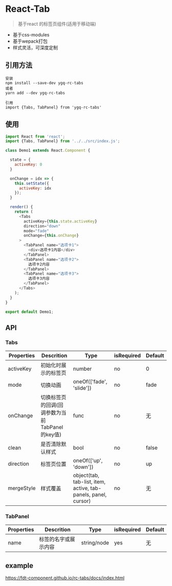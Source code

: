 # React-Tab

> 基于react 的标签页组件(适用于移动端)

* 基于css-modules
* 基于wepack打包
* 样式灵活，可深度定制

## 引用方法

```
安装
npm install --save-dev ygq-rc-tabs
或者
yarn add --dev ygq-rc-tabs

引用
import {Tabs, TabPanel} from 'ygq-rc-tabs'
```

## 使用

``` javascript
import React from 'react';
import {Tabs, TabPanel} from '../../src/index.js';

class Demo1 extends React.Component {

  state = {
    activeKey: 0
  }

  onChange = idx => {
    this.setState({
      activeKey: idx
    });
  }

  render() {
    return (
      <Tabs
        activeKey={this.state.activeKey}
        direction="down"
        mode="fade"
        onChange={this.onChange}
      >
        <TabPanel name="选项卡1">
          <div>选项卡1内容</div>
        </TabPanel>
        <TabPanel name="选项卡2">
          选项卡2内容
        </TabPanel>
        <TabPanel name="选项卡3">
          选项卡3内容
        </TabPanel>
      </Tabs>
    );
  }
}

export default Demo1;
```

## API

### Tabs

| Properties | Descrition | Type | isRequired | Default |
| --- | --- | --- | --- | --- |
| activeKey | 初始化时展示的标签页 | number | no | 0 |
| mode | 切换动画 | oneOf(['fade', 'slide']) | no | fade |
| onChange | 切换标签页的回调(回调参数为当前TabPanel的key值) | func | no | 无 |
| clean | 是否清除默认样式 | bool | no | false |
| direction | 标签页位置 | oneOf(['up', 'down']) | no | up |
| mergeStyle| 样式覆盖 | object(tab, tab-list, item, active, tab-panels, panel, cursor) | no | 无 |

### TabPanel

| Properties | Descrition | Type | isRequired | Default |
| --- | --- | --- | --- | --- |
| name | 标签的名字或展示内容 | string/node | yes | 无 |

## example
https://fdt-component.github.io/rc-tabs/docs/index.html
